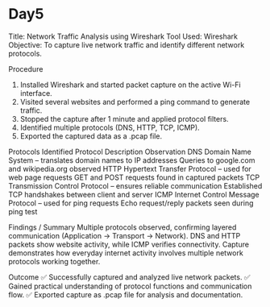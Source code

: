 # Day5
Title: Network Traffic Analysis using Wireshark
Tool Used: Wireshark
Objective: To capture live network traffic and identify different network protocols.

Procedure
1) Installed Wireshark and started packet capture on the active Wi-Fi interface.
2) Visited several websites and performed a ping command to generate traffic.
3) Stopped the capture after 1 minute and applied protocol filters.
4) Identified multiple protocols (DNS, HTTP, TCP, ICMP).
5) Exported the captured data as a .pcap file.


Protocols Identified
   Protocol	                         Description	                                   Observation
DNS	Domain Name System –      translates domain names to IP addresses	     Queries to google.com and wikipedia.org observed
HTTP	Hypertext Transfer Protocol – used for web page requests	           GET and POST requests found in captured packets
TCP	Transmission Control Protocol – ensures reliable communication	       Established TCP handshakes between client and server
ICMP	Internet Control Message Protocol – used for ping requests	         Echo request/reply packets seen during ping test


Findings / Summary
Multiple protocols observed, confirming layered communication (Application → Transport → Network).
DNS and HTTP packets show website activity, while ICMP verifies connectivity.
Capture demonstrates how everyday internet activity involves multiple network protocols working together.


Outcome
✅ Successfully captured and analyzed live network packets.
✅ Gained practical understanding of protocol functions and communication flow.
✅ Exported capture as .pcap file for analysis and documentation.
